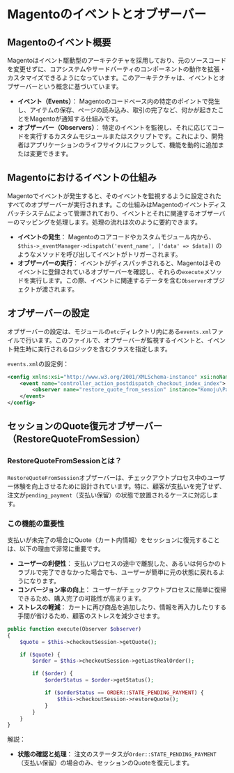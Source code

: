 # Magentoのイベントとオブザーバー

## Magentoのイベント概要

Magentoはイベント駆動型のアーキテクチャを採用しており、元のソースコードを変更せずに、コアシステムやサードパーティのコンポーネントの動作を拡張・カスタマイズできるようになっています。このアーキテクチャは、イベントとオブザーバーという概念に基づいています。

- **イベント（Events）**： Magentoのコードベース内の特定のポイントで発生し、アイテムの保存、ページの読み込み、取引の完了など、何かが起きたことをMagentoが通知する仕組みです。
- **オブザーバー（Observers）**： 特定のイベントを監視し、それに応じてコードを実行するカスタムモジュールまたはスクリプトです。これにより、開発者はアプリケーションのライフサイクルにフックして、機能を動的に追加または変更できます。

## Magentoにおけるイベントの仕組み

Magentoでイベントが発生すると、そのイベントを監視するように設定されたすべてのオブザーバーが実行されます。この仕組みはMagentoのイベントディスパッチシステムによって管理されており、イベントとそれに関連するオブザーバーのマッピングを処理します。処理の流れは次のように要約できます。

- **イベントの発生**： Magentoのコアコードやカスタムモジュール内から、`$this->_eventManager->dispatch('event_name', ['data' => $data])` のようなメソッドを呼び出してイベントがトリガーされます。
- **オブザーバーの実行**： イベントがディスパッチされると、Magentoはそのイベントに登録されているオブザーバーを確認し、それらの`execute`メソッドを実行します。この際、イベントに関連するデータを含む`Observer`オブジェクトが渡されます。

## オブザーバーの設定

オブザーバーの設定は、モジュールの`etc`ディレクトリ内にある`events.xml`ファイルで行います。このファイルで、オブザーバーが監視するイベントと、イベント発生時に実行されるロジックを含むクラスを指定します。

`events.xml`の設定例：

```xml
<config xmlns:xsi="http://www.w3.org/2001/XMLSchema-instance" xsi:noNamespaceSchemaLocation="urn:magento:framework:Event/etc/events.xsd">
    <event name="controller_action_postdispatch_checkout_index_index">
        <observer name="restore_quote_from_session" instance="Komoju\Payments\Observer\RestoreQuoteFromSession" />
    </event>
</config>
```

## セッションのQuote復元オブザーバー（RestoreQuoteFromSession）

### RestoreQuoteFromSessionとは？

`RestoreQuoteFromSession`オブザーバーは、チェックアウトプロセス中のユーザー体験を向上させるために設計されています。特に、顧客が支払いを完了せず、注文が`pending_payment`（支払い保留）の状態で放置されるケースに対応します。

### この機能の重要性

支払いが未完了の場合にQuote（カート内情報）をセッションに復元することは、以下の理由で非常に重要です。

- **ユーザーの利便性**： 支払いプロセスの途中で離脱した、あるいは何らかのトラブルで完了できなかった場合でも、ユーザーが簡単に元の状態に戻れるようになります。
- **コンバージョン率の向上**： ユーザーがチェックアウトプロセスに簡単に復帰できるため、購入完了の可能性が高まります。
- **ストレスの軽減**： カートに再び商品を追加したり、情報を再入力したりする手間が省けるため、顧客のストレスを減少させます。

```php
public function execute(Observer $observer)
{
	$quote = $this->checkoutSession->getQuote();

	if ($quote) {
		$order = $this->checkoutSession->getLastRealOrder();

		if ($order) {
			$orderStatus = $order->getStatus();

			if ($orderStatus == ORDER::STATE_PENDING_PAYMENT) {
				$this->checkoutSession->restoreQuote();
			}
		}
	}
}
```

解説：
- **状態の確認と処理**： 注文のステータスが`Order::STATE_PENDING_PAYMENT`（支払い保留）の場合のみ、セッションのQuoteを復元します。